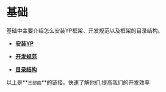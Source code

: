 # 基础

基础中主要介绍怎么安装YP框架、开发规范以及框架的目录结构。

* **[安装YP](install.md)**

* **[开发规范](install.md)**

* **[目录结构](directoryStructure.md)**

以上是**`三部曲`**的链接。快速了解他们,提高我们的开发效率


